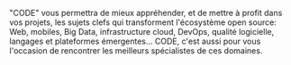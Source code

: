 "CODE" vous permettra de mieux appréhender, et de mettre à profit dans vos projets,
les sujets clefs qui transforment l'écosystème open source:
Web, mobiles, Big Data, infrastructure cloud, DevOps,
qualité logicielle, langages et plateformes émergentes... CODE, c'est aussi pour
vous l'occasion de rencontrer les meilleurs spécialistes de ces domaines.
